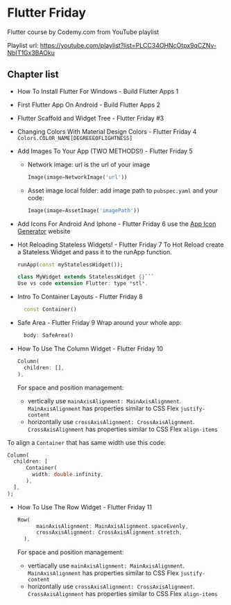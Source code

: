 # Flutter Friday

Flutter course by Codemy.com from YouTube playlist

Playlist url: <https://youtube.com/playlist?list=PLCC34OHNcOtpx9qCZNv-NbIT1Gx3BAOku>

## Chapter list

- How To Install Flutter For Windows - Build Flutter Apps 1
- First Flutter App On Android - Build Flutter Apps 2
- Flutter Scaffold and Widget Tree - Flutter Friday #3
- Changing Colors With Material Design Colors - Flutter Friday 4
    `Colors.COLOR_NAME[DEGREEEOFLIGHTNESS]`
- Add Images To Your App (TWO METHODS!) - Flutter Friday 5
  - Network image: url is the url of your image
  
    ```dart
    Image(image=NetworkImage('url'))
    ```

  - Asset image local folder: add image path to `pubspec.yaml` and your code:

    ```dart
    Image(image=AssetImage('imagePath'))
    ```

- Add Icons For Android And Iphone - Flutter Friday 6
    use the [App Icon Generator](https://www.appicon.co/) website

- Hot Reloading Stateless Widgets! - Flutter Friday 7
    To Hot Reload create a Stateless Widget and pass it to the runApp function.

    ```dart
    runApp(const myStatelessWidget());
    ```

    ```dart
    class MyWidget extends StatelessWidget {}```  
    Use vs code extension Flutter: type *stl*.

- Intro To Container Layouts - Flutter Friday 8
  
  ```dart
    const Container()
  ```

- Safe Area - Flutter Friday 9
  Wrap around your whole app:

  ```dart
    body: SafeArea()
  ```

- How To Use The Column Widget - Flutter Friday 10

  ```dart
  Column(
    children: [],
  ),
  ```

  For space and position management:
  - vertically use `mainAxisAlignment: MainAxisAlignment`. `MainAxisAlignment` has properties similar to CSS Flex `justify-content`
  - horizontally use `crossAxisAlignment: CrossAxisAlignment`. `CrossAxisAlignment` has properties similar to CSS Flex `align-items`

To align a `Container` that has same width use this code:

```dart
Column(
  children: [
      Container(
        width: double.infinity,
      ),
  ],
);
```

- How To Use The Row Widget - Flutter Friday 11

  ```dart
  Row(
        mainAxisAlignment: MainAxisAlignment.spaceEvenly,
        crossAxisAlignment: CrossAxisAlignment.stretch,
    ),  
  ```

  For space and position management:
  - vertiacally use `mainAxisAlignment: MainAxisAlignment`. `MainAxisAlignment` has properties similar to CSS Flex `justify-content`
  - horizontally use `crossAxisAlignment: CrossAxisAlignment`. `CrossAxisAlignment` has properties similar to CSS Flex `align-items`
